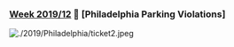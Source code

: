 ### [Week 2019/12](https://github.com/symplyelah/Tidytuesday/blob/master/2019/Philadelphia/Philadelphia%20tickets.Rmd) 🚴 [Philadelphia Parking Violations]
![./2019/Philadelphia/ticket2.jpeg](https://github.com/symplyelah/Tidytuesday/blob/master/2019/Philadelphia/ticket2.jpeg)
